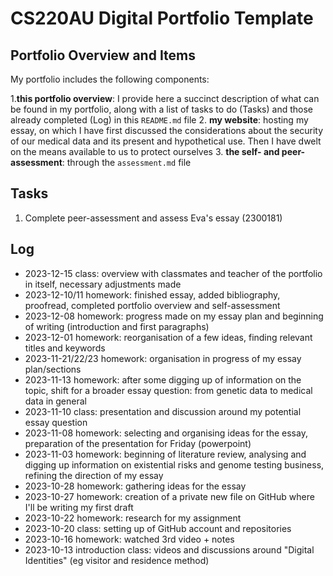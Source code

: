 # CS220AU Digital Portfolio Template

## Portfolio Overview and Items
My portfolio includes the following components:

1.**this portfolio overview**: I provide here a succinct description of what can be found in my portfolio, along with a list of tasks to do (Tasks) and those already completed (Log) in this `README.md` file
2. **my website**: hosting my essay, on which I have first discussed the considerations about the security of our medical data and its present and hypothetical use. Then I have dwelt on the means available to us to protect ourselves
3. **the self- and peer-assessment**: through the `assessment.md` file


## Tasks
1. Complete peer-assessment and assess Eva's essay (2300181)


## Log
- 2023-12-15 class: overview with classmates and teacher of the portfolio in itself, necessary adjustments made
- 2023-12-10/11 homework: finished essay, added bibliography, proofread, completed portfolio overview and self-assessment 
- 2023-12-08 homework: progress made on my essay plan and beginning of writing (introduction and first paragraphs)
- 2023-12-01 homework: reorganisation of a few ideas, finding relevant titles and keywords
- 2023-11-21/22/23 homework: organisation in progress of my essay plan/sections
- 2023-11-13 homework: after some digging up of information on the topic, shift for a broader essay question: from genetic data to medical data in general
- 2023-11-10 class: presentation and discussion around my potential essay question
- 2023-11-08 homework: selecting and organising ideas for the essay, preparation of the presentation for Friday (powerpoint)
- 2023-11-03 homework: beginning of literature review, analysing and digging up information on existential risks and genome testing business, refining the direction of my essay
- 2023-10-28 homework: gathering ideas for the essay
- 2023-10-27 homework: creation of a private new file on GitHub where I'll be writing my first draft
- 2023-10-22 homework: research for my assignment  
- 2023-10-20 class: setting up of GitHub account and repositories
- 2023-10-16 homework: watched 3rd video + notes
- 2023-10-13 introduction class: videos and discussions around "Digital Identities" (eg visitor and residence method)
